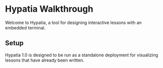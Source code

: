 # Hypatia Walkthrough

Welcome to Hypatia, a tool for designing interactive lessons with an embedded terminal.

## Setup

Hypatia 1.0 is designed to be run as a standalone deployment for visualizing lessons that have already been written.